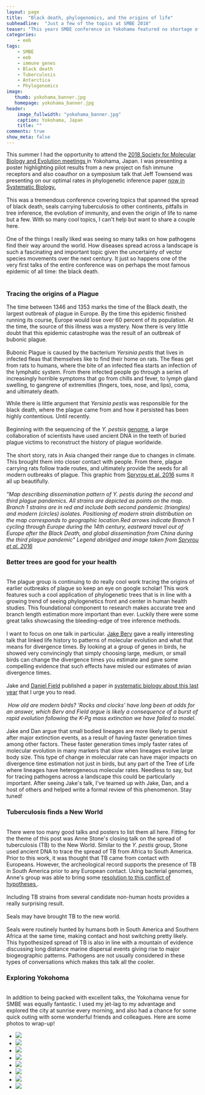 ```yaml
---
layout: page
title:  "Black death, phylogenomics, and the origins of life"
subheadline:  "Just a few of the topics at SMBE 2018"
teaser: "This years SMBE conference in Yokohama featured no shortage of amazing talks and posters!"
categories:
    - eeb
tags:
    - SMBE
    - eeb
    - immune genes
    - Black death
    - Tuberculosis
    - Antarctica
    - Phylogenomics
image:
   thumb: yokohama_banner.jpg
   homepage: yokohama_banner.jpg
header: 
    image_fullwidth: "yokohama_banner.jpg"
    caption: Yokohama, Japan
    title: ""
comments: true
show_meta: false
---
```


This summer I had the opportunity to attend the <a href='https://www.smbe.org/smbe/'>2018 Society for Molecular Biology and Evolution meetings </a> in Yokohama, Japan. I was presenting a poster highlighting pilot results from a new project on fish immune receptors and also coauthor on a symposium talk that Jeff Townsend was presenting on our optimal rates in phylogenetic inference paper <a href='https://academic.oup.com/sysbio/advance-article-abstract/doi/10.1093/sysbio/syy047/5043533'> now in Systematic Biology. </a> 
<br>
<br>
This was a tremendous conference covering topics that spanned the spread of black death, seals carrying tuberculosis to other continents, pitfalls in tree inference, the evolution of immunity, and even the origin of life to name but a few. With so many cool topics, I can't help but want to share a couple here.
<br>
<br>
One of the things I really liked was seeing so many talks on how pathogens find their way around the world. How diseases spread across a landscape is such a fascinating and important topic given the uncertainty of vector species movements over the next century. It just so happens one of the very first talks of the entire conference was on perhaps the most famous epidemic of all time: the black death.
<br>
<br>
<h3> Tracing the origins of a Plague </h3>
The time between 1346 and 1353 marks the time of the Black death, the largest outbreak of plague in Europe. By the time this epidemic finished running its course, Europe would lose over 60 percent of its population. At the time, the source of this illness was a mystery. Now there is very little doubt that this epidemic catastrophe was the result of an outbreak of bubonic plague. 
<br>
<br>
Bubonic Plague is caused by the bacterium <i>Yersinia pestis</i> that lives in infected fleas that themselves like to find their home on rats. The fleas get from rats to humans, where the bite of an infected flea starts an infection of the lymphatic system. From there infected people go through a series of increasingly horrible symptoms that go from chills and fever, to lymph gland swelling, to gangrene of extremities (fingers, toes, nose, and lips), coma, and ultimately death.  
<br> 

While there is little argument that <i>Yersinia pestis</i> was responsible for the black death, where the plague came from and how it persisted has been highly contentious. Until recently. 
<br>
<br>
Beginning with the sequencing of the <i>Y. pestsis</i> <a href='https://bmcgenomics.biomedcentral.com/articles/10.1186/1471-2164-16-S10-S9'>genome</a>, a large collaboration of scientists have used ancient DNA in the teeth of buried plague victims to reconstruct the history of plague worldwide.
<br> 
<br>
The short story, rats in Asia changed their range due to changes in climate. This brought them into closer contact with people. From there, plague carrying rats follow trade routes, and ultimately provide the seeds for all modern outbreaks of plague. This graphic from <a href='https://www.sciencedirect.com/science/article/pii/S1931312816302086'>Spryrou et al. 2016</a> sums it all up beautifully.
<br> 
<br>
<img class="b30" src="http://carolinafishes.github.io/images/plague.png" alt=""><em>"Map describing   dissemination pattern of <i>Y. pestis</i> during the second and third plague pandemics. All strains are depicted as points on the map. Branch 1 strains are in red and include both second pandemic (triangles) and modern (circles) isolates. Positioning of modern strain distribution on the map corresponds to geographic location.Red arrows indicate Branch 1 cycling through Europe during the 14th century, eastward travel out of Europe after the Black Death, and global dissemination from China during the third plague pandemic" Legend abridged and image taken from <a href='https://www.sciencedirect.com/science/article/pii/S1931312816302086'>Spryrou et al. 2016</a> </em>

<h3> Better trees are good for your health </h3>
<br> 
The plague group is continuing to do really cool work tracing the origins of earlier outbreaks of plague so keep an eye on google scholar! This work features such a cool application of phylogenetic trees that is in line with a growing trend of seeing phylogenetics front and center in human health studies. This foundational component to research makes accurate tree and branch length estimation more important than ever. Luckily there were some great talks showcasing the bleeding-edge of tree inference methods.
<br> 
<br>
I want to focus on one talk in particular. <a href='https://scholar.google.com/citations?user=cQQaGZQAAAAJ&hl=en'>Jake Berv</a> gave a really interesting talk that linked life history to patterns of molecular evolution and what that means for divergence times. By looking at a group of genes in birds, he showed very convincingly that simply choosing large, medium, or small birds can change the divergence times you estimate and gave some compelling evidence that such effects have misled our estimates of avian divergence times.
<br>
<br> 
Jake and <a href='http://danieljfield.com/Home/Home.html'>Daniel Field</a> published a paper in <a href='http://danieljfield.com/Home/Publications_files/2018%20Berv%20and%20Field%20Systematic%20Biology%20Final.pdf'> systematic biology about this last year</a> that I urge you to read. 
<br> 
<br>
<img class="b30" src="http://carolinafishes.github.io/images/bird_origins.png" alt=""><em> How old are modern birds? 'Rocks and clocks' have long been at odds for an answer, which Berv and Field argue is likely a consequence of a burst of rapid evolution following the K-Pg mass extinction we have failed to model.</em>
<br>
<br>
Jake and Dan argue that small bodied lineages are more likely to persist after major extinction events, as a result of having faster generation times among other factors. These faster generation times imply faster rates of molecular evolution in many markers that slow when lineages evolve large body size. This type of change in molecular rate can have major impacts on divergence time estimation not just in birds, but any part of the Tree of Life where lineages have heterogeneous molecular rates. Needless to say, but for tracing pathogens across a landscape this could be particularly important. After seeing Jake's talk, I've teamed up with Jake, Dan, and a host of others and helped write a formal review of this phenomenon. Stay tuned!
<br> 
<h3> Tuberculosis finds a New World </h3>
<br> 
There were too many good talks and posters to list them all here. Fitting for the theme of this post was Anne Stone's closing talk on the spread of tuberculosis (TB) to the New World. Similar to the <i>Y. pestis</i> group, Stone used ancient DNA to trace the spread of TB from Africa to South America. Prior to this work, it was thought that TB came from contact with Europeans. However, the archeological record supports the presence of TB in South America prior to any European contact. Using bacterial genomes, Anne's group was able to bring some <a href='https://www.ncbi.nlm.nih.gov/pmc/articles/PMC4550673/'>resolution to this conflict of hypotheses </a>. 
<br> 
<br>
Including TB strains from several candidate non-human hosts provides a really surprising result. 
<br>
<br>
Seals may have brought TB to the new world. 
<br>
<br>
Seals were routinely hunted by humans both in South America and Southern Africa at the same time, making contact and host switching pretty likely.  
<br> 
This hypothesized spread of TB is also in line with a mountain of evidence discussing long distance marine dispersal events giving rise to major biogeographic patterns. Pathogens are not usually considered in these types of conversations which makes this talk all the cooler.

<h3> Exploring Yokohoma </h3>
<br> 
In addition to being packed with excellent talks, the Yokohama venue for SMBE was equally fantastic. I used my jet-lag to my advantage and explored the city at sunrise every morning, and also had a chance for some quick outing with some wonderful friends and colleagues. Here are some photos to wrap-up! 
<br>
   
<ul class="clearing-thumbs small-block-grid-4" data-clearing>
  <li><a href="{{ site.url }}/images/Yokohama_01.jpg"><img  data-caption="View from a pedestrian bridge a few blocks from the convention center" class="th" src="{{ site.url }}/images/Yokohama_01_thumb.jpg"></a></li>
  <li><a href="{{ site.url }}/images/Yokohama_02.jpg"><img  data-caption="The Cup of Noodles Museum. The museum was 1 block from the convention center and this gallery shows the growth of Cup of Noodles through time. It's like a cup of noodles phylogeny! The museum is themed around the story of Momofuku Ando and is seriously one of the most uplifting museums I have ever been to. " class="th" src="{{ site.url }}/images/Yokohama_02_thumb.jpg"></a></li>
  <li><a href="{{ site.url }}/images/Yokohama_03.jpg"><img  data-caption="View of Yokohama from an adjacent hillside park" class="th" src="{{ site.url }}/images/Yokohama_03_thumb.jpg"></a></li>
  <li><a href="{{ site.url }}/images/Yokohama_04.jpg"><img  data-caption="Rose garden along the waterfront near the convention center" class="th" src="{{ site.url }}/images/Yokohama_04_thumb.jpg"></a></li>
  <li><a href="{{ site.url }}/images/Yokohama_05.jpg"><img  data-caption="Such a cool fountain. The stairs in the back go up the hill and through the middle is a water channel that looks like the back of a fish." class="th" src="{{ site.url }}/images/Yokohama_05_thumb.jpg"></a></li>
  <li><a href="{{ site.url }}/images/Yokohama_06.jpg"><img  data-caption="This looks like the scariest bathroom in the world, but all of this and a good chunk of the building are a replica of Kowloon Walled City. We filmed some 360 video in here for an immune system exhibit we are developing, so think of this image as a teaser. Also the music in this bathroom is creepy whistling sounds..." class="th" src="{{ site.url }}/images/Yokohama_06_thumb.jpg"></a></li>
  <li><a href="{{ site.url }}/images/Yokohama_07.jpg"><img  data-caption="City park near my hotel" class="th" src="{{ site.url }}/images/Yokohama_07_thumb.jpg"></a></li>
  <li><a href="{{ site.url }}/images/Yokohama_08.jpg"><img  data-caption="" class="th" src="{{ site.url }}/images/Yokohama_08_thumb.jpg"></a></li>
</ul>

 








